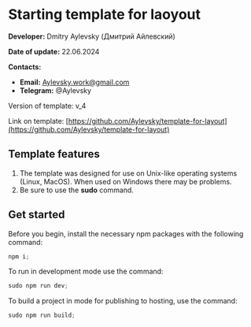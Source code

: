 # Starting template for laoyout

**Developer:** Dmitry Aylevsky (Дмитрий Айлевский)

**Date of update:** 22.06.2024

**Contacts:**  

- **Email:** Aylevsky.work@gmail.com
- **Telegram:** @Aylevsky

Version of template: v_4

Link on template: [https://github.com/Aylevsky/template-for-layout](https://github.com/Aylevsky/template-for-layout)

## Template features

1. The template was designed for use on Unix-like operating systems (Linux, MacOS). When used on Windows there may be problems.
2. Be sure to use the **sudo** command.

## Get started

Before you begin, install the necessary npm packages with the following command:

```jsx
npm i;
```

To run in development mode use the command:

```jsx
sudo npm run dev;
```

To build a project in mode for publishing to hosting, use the command:

```jsx
sudo npm run build;
```
